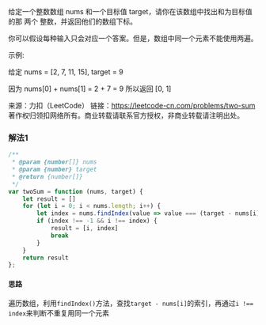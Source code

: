 给定一个整数数组 nums 和一个目标值 target，请你在该数组中找出和为目标值的那 两个 整数，并返回他们的数组下标。

你可以假设每种输入只会对应一个答案。但是，数组中同一个元素不能使用两遍。

 

示例:

给定 nums = [2, 7, 11, 15], target = 9

因为 nums[0] + nums[1] = 2 + 7 = 9
所以返回 [0, 1]

来源：力扣（LeetCode）
链接：https://leetcode-cn.com/problems/two-sum
著作权归领扣网络所有。商业转载请联系官方授权，非商业转载请注明出处。

### 解法1

```js
/**
 * @param {number[]} nums
 * @param {number} target
 * @return {number[]}
 */
var twoSum = function (nums, target) {
    let result = []
    for (let i = 0; i < nums.length; i++) {
        let index = nums.findIndex(value => value === (target - nums[i]))
        if (index !== -1 && i !== index) {
            result = [i, index]
            break
        }
    }
    return result
};
```

#### 思路

遍历数组，利用`findIndex()`方法，查找`target - nums[i]`的索引，再通过`i !== index`来判断不重复用同一个元素



